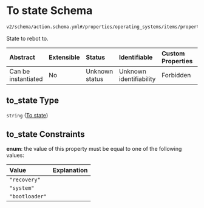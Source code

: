 # To state Schema

```txt
v2/schema/action.schema.yml#/properties/operating_systems/items/properties/steps/items/properties/actions/items/oneOf/18/properties/adb:reboot/properties/to_state
```

State to rebot to.

| Abstract            | Extensible | Status         | Identifiable            | Custom Properties | Additional Properties | Access Restrictions | Defined In                                                          |
| :------------------ | :--------- | :------------- | :---------------------- | :---------------- | :-------------------- | :------------------ | :------------------------------------------------------------------ |
| Can be instantiated | No         | Unknown status | Unknown identifiability | Forbidden         | Allowed               | none                | [device.schema.json*](../device.schema.json "open original schema") |

## to_state Type

`string` ([To state](device-properties-operating-systems-operating-system-properties-steps-step-properties-group-step-action-oneof-adbreboot-action-properties-adbreboot-action-properties-to-state.md))

## to_state Constraints

**enum**: the value of this property must be equal to one of the following values:

| Value          | Explanation |
| :------------- | :---------- |
| `"recovery"`   |             |
| `"system"`     |             |
| `"bootloader"` |             |
